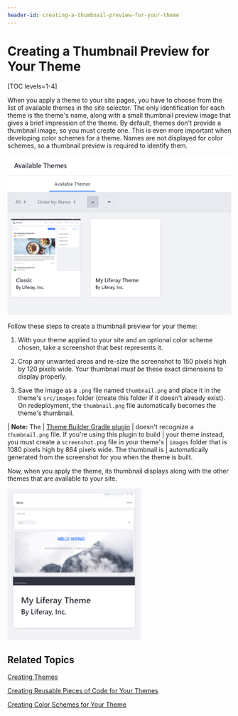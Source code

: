 ```yaml
---
header-id: creating-a-thumbnail-preview-for-your-theme
---
```


# Creating a Thumbnail Preview for Your Theme

[TOC levels=1-4]

When you apply a theme to your site pages, you have to choose from the list of 
available themes in the site selector. The only identification for each theme is 
the theme's name, along with a small thumbnail preview image that gives a brief 
impression of the theme. By default, themes don't provide a thumbnail image, so 
you must create one. This is even more important when developing color schemes 
for a theme. Names are not displayed for color schemes, so a thumbnail preview 
is required to identify them. 

![Figure 1: Your theme thumbnail is displayed with the rest of the available themes.](../../../../images/theme-dev-theme-thumbnail-default.png)

Follow these steps to create a thumbnail preview for your theme:

1.  With your theme applied to your site and an optional color scheme chosen, 
    take a screenshot that best represents it.

2.  Crop any unwanted areas and re-size the screenshot to 150 pixels high by 120 
    pixels wide. Your thumbnail *must be* these exact dimensions to display 
    properly. 

3.  Save the image as a `.png` file named `thumbnail.png` and place it in the
    theme's `src/images` folder (create this folder if it doesn't already exist). On 
    redeployment, the `thumbnail.png` file automatically becomes the theme's
    thumbnail.

| **Note:** The
| [Theme Builder Gradle plugin](/docs/7-1/reference/-/knowledge_base/r/theme-builder-gradle-plugin)
| doesn't recognize a `thumbnail.png` file. If you're using this plugin to build
| your theme instead, you must create a `screenshot.png` file in your theme's
| `images` folder that is 1080 pixels high by 864 pixels wide. The thumbnail is
| automatically generated from the screenshot for you when the theme is built.

Now, when you apply the theme, its thumbnail displays along with the other
themes that are available to your site.

![Figure 2: Your theme thumbnail is displayed with the rest of the available themes.](../../../../images/theme-dev-theme-thumbnail-custom.png)

## Related Topics

[Creating Themes](/docs/7-1/tutorials/-/knowledge_base/t/creating-themes)

[Creating Reusable Pieces of Code for Your Themes](/docs/7-1/tutorials/-/knowledge_base/t/creating-reusable-pieces-of-code-for-your-themes)

[Creating Color Schemes for Your Theme](/docs/7-1/tutorials/-/knowledge_base/t/creating-color-schemes-for-your-theme)

